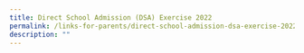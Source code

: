 ```yaml
---
title: Direct School Admission (DSA) Exercise 2022
permalink: /links-for-parents/direct-school-admission-dsa-exercise-2022/
description: ""
---
```

